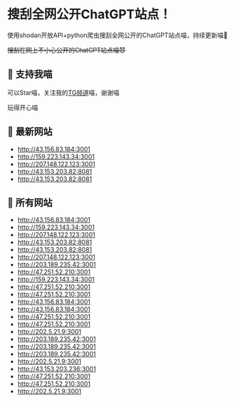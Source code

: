 # 搜刮全网公开ChatGPT站点！

使用shodan开放API+python爬虫搜刮全网公开的ChatGPT站点喵，持续更新喵🥳

~~搜刮在网上不小心公开的ChatGPT站点喵😈~~

## 🚀 支持我喵

可以Star喵，关注我的[TG频道](https://t.me/puddin_share)喵，谢谢喵

玩得开心喵

## 📖 最新网站

- http://43.156.83.184:3001
- http://159.223.143.34:3001
- http://207.148.122.123:3001
- http://43.153.203.82:8081
- http://43.153.203.82:8081


## 📖 所有网站

- http://43.156.83.184:3001
- http://159.223.143.34:3001
- http://207.148.122.123:3001
- http://43.153.203.82:8081
- http://43.153.203.82:8081
- http://207.148.122.123:3001
- http://203.189.235.42:3001
- http://47.251.52.210:3001
- http://159.223.143.34:3001
- http://47.251.52.210:3001
- http://47.251.52.210:3001
- http://43.156.83.184:3001
- http://43.156.83.184:3001
- http://47.251.52.210:3001
- http://47.251.52.210:3001
- http://202.5.21.9:3001
- http://203.189.235.42:3001
- http://203.189.235.42:3001
- http://203.189.235.42:3001
- http://202.5.21.9:3001
- http://43.153.203.236:3001
- http://47.251.52.210:3001
- http://47.251.52.210:3001
- http://202.5.21.9:3001


